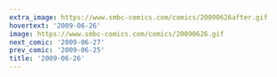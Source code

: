 ```yaml
---
extra_image: https://www.smbc-comics.com/comics/20090626after.gif
hovertext: '2009-06-26'
image: https://www.smbc-comics.com/comics/20090626.gif
next_comic: '2009-06-27'
prev_comic: '2009-06-25'
title: '2009-06-26'
---
```


